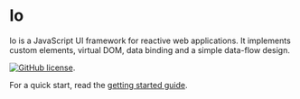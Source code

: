 # Io #

Io is a JavaScript UI framework for reactive web applications. It implements custom elements, virtual DOM, data binding and a simple data-flow design.

[![GitHub license](https://img.shields.io/badge/license-MIT-blue.svg)](https://github.com/io-gui/io/blob/master/LICENSE).

For a quick start, read the [getting started guide](https://io-gui.dev/).
